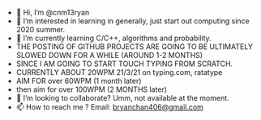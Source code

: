 - 👋 Hi, I’m @cnm13ryan
- 👀 I’m interested in learning in generally, just start out computing since 2020 summer.
- 🌱 I’m currently learning C/C++, algorithms and probability. 
- THE POSTING OF GITHUB PROJECTS ARE GOING TO BE ULTIMATELY SLOWED DOWN FOR A WHILE (AROUND 1-2 MONTHS)
- SINCE I AM GOING TO START TOUCH TYPING FROM SCRATCH.
- CURRENTLY ABOUT 20WPM  21/3/21 on typing.com, ratatype
- AIM FOR over 60WPM (1 month later)
- then aim for over 100WPM (2 MONTHS later)
- 💞️ I’m looking to collaborate? Umm, not available at the moment.
- 📫 How to reach me ? Email: bryanchan406@gmail.com
